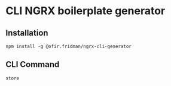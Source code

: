# CLI NGRX boilerplate generator

## Installation

`npm install -g @ofir.fridman/ngrx-cli-generator`

## CLI Command

`store`

